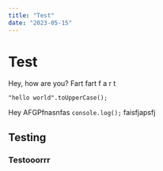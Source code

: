 ```yaml
---
title: "Test"
date: "2023-05-15"
---
```


# Test
Hey, how are you?
Fart fart f a r t

```
"hello world".toUpperCase();
```
 Hey AFGPfnasnfas `console.log();` faisfjapsfj 

## Testing
### Testooorrr